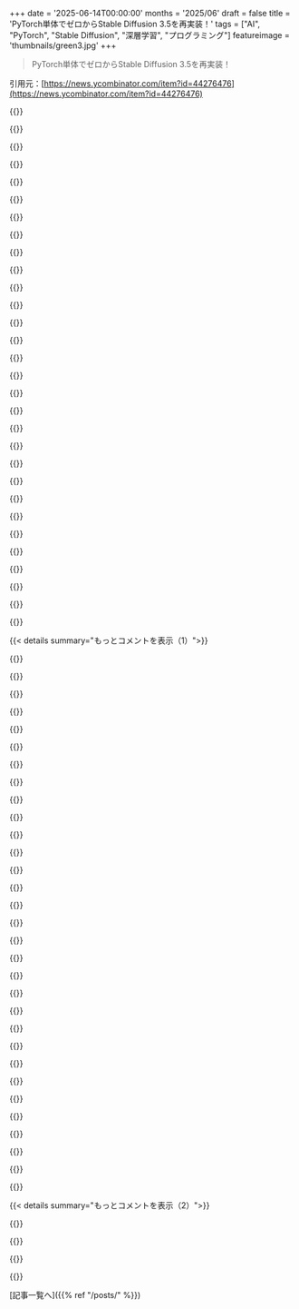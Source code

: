 +++
date = '2025-06-14T00:00:00'
months = '2025/06'
draft = false
title = 'PyTorch単体でゼロからStable Diffusion 3.5を再実装！'
tags = ["AI", "PyTorch", "Stable Diffusion", "深層学習", "プログラミング"]
featureimage = 'thumbnails/green3.jpg'
+++

> PyTorch単体でゼロからStable Diffusion 3.5を再実装！

引用元：[https://news.ycombinator.com/item?id=44276476](https://news.ycombinator.com/item?id=44276476)




{{<matomeQuote body="この記事に興味あるなら、Fluxの参照実装はすごいミニマルだよ: https://github.com/black-forest-labs/flux/tree/main/src/flux<br>minRFプロジェクトは小さなdiffusion modelをrectified flowで学習するのにすごく始めやすい: https://github.com/cloneofsimo/minRF<br>あと、SD 3.5の参照実装も実はミニマルだよ: https://github.com/Stability-AI/sd3-ref" userName="liuliu" createdAt="2025/06/14 15:32:33" color="#ff5733">}}




{{<matomeQuote body="参照実装はメンテナンスされてなくてバグだらけだよ。<br>例えばhttps://github.com/huggingface/transformers/issues/27961 OpenAIのCLIP tokenizerはバグってるし、それはトレーニングに使われたものじゃない。問題は未解決で他のプロジェクトに延々コピーされてる。<br>Fluxは？トレーニングに使われたとは言ってないし、使われてない。cudagraphsとかを壊すけどそこまで影響ないバグがある。でもCLIP参照実装を使ってるから、これもバグってるんだ..." userName="doctorpangloss" createdAt="2025/06/14 17:52:24" color="#38d3d3">}}




{{<matomeQuote body="バグ見つけたのはすごい！でもキーワードはtraining<br>inferenceの乖離。学習済み重み使うにはbug-to-bugで再実装しないとダメ。参照実装が大事なのはそのため。SDXLはOpenClipGのpadding bug、FLUXはT5のmask無しbugとかね。直すと画像の質が下がるんだ。TL;DR: バグは直すよりbug-to-bug互換性維持が重要。参照実装マジ大事。(SwiftでSoTAモデル再実装してるhttps://github.com/drawthingsai/draw-things-community/tree/m...）" userName="liuliu" createdAt="2025/06/14 23:26:33" color="#785bff">}}




{{<matomeQuote body="そのissueをよく読めば、transformersやOpenAIが出してるCLIPの実装が間違ってて、学習済みモデルのコードと一致しないことがわかると思うよ。僕が提案する修正は、経験的にも理論的にも結果を改善するんだ。" userName="doctorpangloss" createdAt="2025/06/15 01:26:07" color="#785bff">}}




{{<matomeQuote body="Fluxでclip lを無効にしても品質は落ちないよ。些細なことを大げさに言ってるだけ。CLIPはどこでも使われてるし。" userName="42lux" createdAt="2025/06/14 18:04:02" color="">}}




{{<matomeQuote body="別の解釈も考えてみてよ: FluxでCLIP Lを無効にしても品質が落ちないのは、使い方がバグってるからじゃないの！" userName="doctorpangloss" createdAt="2025/06/14 22:48:49" color="">}}




{{<matomeQuote body="実はFluxのCLIP conditioningはDreamboothみたいなfine tuningにはうまく機能するんだ。tokenization bugは重大になりうるけど、dev modelでCLIPの影響が低い原因になるほどじゃない。pro<br>max modelにはもっと影響あるかもだけど、BFLしか言えないね。" userName="doctorpangloss" createdAt="2025/06/15 18:43:36" color="">}}




{{<matomeQuote body="分かった、いくつか確かなことがあるよ:(1)diffusers、BFL、OpenAIのCLIP tokenizerはバグってる。(2)Flux dev<br>schnellモデルではCLIPプロンプトの影響が低いことが多い。BFL<br>OpenAIのtokenizerはトレーニングに使われたものと違う可能性が高い。(2)guidance<br>timestep distillationがCLIPの役割を弱めてる。(3)CLIPをfine tuneするのは実践的。fine tuneに関心があるならtokenization bugは重要。それ以外は証明しづらいね。" userName="doctorpangloss" createdAt="2025/06/18 17:12:22" color="#45d325">}}




{{<matomeQuote body="みんなバグの挙動合わせるのに夢中になりすぎて、元の実装がバグってたり、学習済みモデルとコードが合ってないっていう簡単なこと見えてないんだな。" userName="doctorpangloss" createdAt="2025/06/15 01:27:15" color="">}}




{{<matomeQuote body="これってStable Diffusion 3.5モデルのこと？<br>なんでここで取ってきてるの？<br>https://github.com/yousef-rafat/miniDiffusion/blob/main/enco...<br>学習データもすごく小さくてファッション関連だけみたいだし。<br>https://github.com/yousef-rafat/miniDiffusion/tree/main/data..." userName="reedlaw" createdAt="2025/06/14 15:00:43" color="#ff5733">}}




{{<matomeQuote body="データセットはDiffusionモデルのファインチューニング試すためだよ。<br>SD3をゼロからコード書き直して再実装したけど、ウェイトはハードの都合でHuggingFaceから使ってるんだ。" userName="yousef_g" createdAt="2025/06/14 15:06:53" color="#ff33a1">}}




{{<matomeQuote body="じゃあこれってSD3の推論とファインチューニングを実装してるってこと？" userName="reedlaw" createdAt="2025/06/14 15:41:02" color="">}}




{{<matomeQuote body="＞ハードの都合でウェイトはHuggingFaceから使ってる<br>ここ、どういう意味かハッキリさせてくれる？<br>ウェイトがHuggingFaceからなら、実装は何のため？" userName="jatins" createdAt="2025/06/15 03:19:48" color="#785bff">}}




{{<matomeQuote body="僕の推測では、HuggingFaceのウェイトは初期状態として使ってるんじゃないかな。フル学習は高すぎるから。<br>で、小さいデータセットで短時間学習、つまりファインチューニング。<br>これでモデルが1) 互換性がある 2) 学習可能だってわかる。<br>理論的には大きなデータセットでゼロから学習できる。<br>コードはまだ見てないんだけど、質問は<br>1) 並列学習できる？<br>2) 学習に必要なリソースは？<br>まあ、限定的な専門データセットで学習試してみてもいいかも。" userName="MoonGhost" createdAt="2025/06/15 06:05:09" color="#ff33a1">}}




{{<matomeQuote body="モデルはコードで表されるアーキテクチャと、学習で得られる知識、つまりウェイトからできてるんだよ。" userName="elbear" createdAt="2025/06/15 11:01:04" color="">}}




{{<matomeQuote body="＞ウェイトがHuggingFaceからなら、実装は何のため<br>ウェイトっていうのは、ただのfloatの集まり（テンソルにグループ化されてる）なんだ。<br>コードがそのウェイトを使ってどんな計算をするか、例えば行列Wをウェイトからロードして `y = W @ x` とか `y = W.T @ x` とか `y = W @ W @ x` とか、それを決めるんだよ。" userName="montebicyclelo" createdAt="2025/06/15 07:44:58" color="#ff5c5c">}}




{{<matomeQuote body="聞くの恥ずかしいんだけど、このリポジトリができて、前は無かったものって何？<br>モデル作りは一生懸命避けてきたけど、何年も出力には触れてきたんだ。<br>僕の混乱の根っこは、PyTorchベースの推論/学習スクリプトはもうあると思ってたこと。<br>（少なくとも推論スクリプトはモデルと一緒にリリースされてて、ファインチューニング/学習のもそうだろうと勝手に思ってた）<br>だからこれが、既存のもののクリーンルーム/ダーティルーム再実装なのかな、とかよく分からない。<br>それか、みんなPyTorchって言ってるけど、実際はCUDA/C/なんか独自の呼び出しをしてて、ピュアなPyTorch実装より理解しにくいとか？<br>まあ、どれも良い推測じゃないから、ここでやめとくね。" userName="refulgentis" createdAt="2025/06/14 18:34:05" color="#ff5c5c">}}




{{<matomeQuote body="Stability AI、Stable Diffusionの制作者は、MITライセンスみたいに”free”じゃない独自のコミュニティライセンスで製品を出してるんだって。特定のやり方で重みをいじるのは許されてないんだ。この記事のパッケージはモデルを動かす（推論）か、既存のAI重みを使ってファインチューニングするかって感じだけど、それでも同じライセンス問題にぶつかる可能性があるよ。" userName="_tqr3" createdAt="2025/06/14 20:00:36" color="#ff33a1">}}




{{<matomeQuote body="え、SD 3.5ってファインチューニングできないの！？コミュニティライセンスは、Stability AIに少しでも利益が入るように、商用利用したり課金したりするのを阻止するためのものかと思ってたよ。マジかよ。Civitのゴナーとかは追ってないけど、SDは人気が落ちてきたと思ってたんだ。たぶん3.5がFluxの後に遅すぎた割に、クオリティの向上もほとんどなかったから、新しい環境をイチから作る価値がないって思われたのかな。" userName="refulgentis" createdAt="2025/06/14 20:40:16" color="">}}




{{<matomeQuote body="＞ You can’t finetune SD 3.5!?<br>特定のやり方でファインチューニングされると、それでStability AIのイメージが悪くなるのを避けたいからだって。" userName="fc417fc802" createdAt="2025/06/15 03:35:40" color="">}}




{{<matomeQuote body="それでさ、興味本位なんだけど、ゴナーシーンを追うのに良いTLDRな情報源ってない？ニュースレターとかsubreddit、podcast、YouTubeチャンネルとかさ。彼らのやり方の方に興味あって、結果じゃなくてね。" userName="djhn" createdAt="2025/06/16 05:55:24" color="">}}




{{<matomeQuote body="これのメインはたぶん、「最小限の依存関係で」って部分だと思うな。SD 3.5はHugging Faceのライブラリをベースにしてるけど、あれって依存関係がごちゃごちゃしてて、開発者が使った正確な設定じゃないとセットアップするのが本当に大変なんだよね。元のリリースから数ヶ月、数年経つと、特に特定のモデルを動かすのがすごく難しくなるんだ。例えば、Stability AIのリファレンス実装のSD3.5のrequirements.txt見ると、バージョン指定ないし、”transformers”みたいな巨大ライブラリが含まれてるんだ。" userName="rockemsockem" createdAt="2025/06/14 22:09:48" color="#ff5c5c">}}




{{<matomeQuote body="ああ、ありがとう、それすごくよく分かるわ。ONNXの推論ラッパーをDartで書いた経験あるんだけど、transformers.jsのONNXデモコードをDartに移植できたことがないんだよね。あれって抽象化レイヤーで書かれてて、transformersみたいなAPIになってるんだけど、それが実際モデルに何を渡してるのか分かりにくくしてるんだ。その上Pythonの依存関係も絡んでくると…もう大変！" userName="refulgentis" createdAt="2025/06/14 22:20:20" color="#785bff">}}




{{<matomeQuote body="学習者にとってはすごく良いリソースみたいね。ちょっと疑問なんだけど、初心者でもこれを追って学べるようなチュートリアルとか解説って、ひょっとしてどこかにあるのかな？" userName="albert_e" createdAt="2025/06/14 14:27:21" color="">}}




{{<matomeQuote body="fast.aiにStable Diffusionをイチから作るコースがあるよ：https://course.fast.ai/Lessons/part2.html" userName="an0malous" createdAt="2025/06/14 15:22:10" color="#785bff">}}




{{<matomeQuote body="fast.aiの情報ありがとう、Jeremy Howardはマジですごいよね。このコース受けようと思ってたんだ。ディープラーニングって1年経つとすぐ古くなると思ってて、新しいバージョンが出るの待ってたんだよね。" userName="BinaryMachine" createdAt="2025/06/14 17:23:11" color="">}}




{{<matomeQuote body="いや、それは違うと思うな。fast.aiの授業は今でも通用するし、役に立つ基礎をたくさんカバーしてるよ。" userName="whiplash451" createdAt="2025/06/14 19:47:00" color="">}}




{{<matomeQuote body="いやー、前提条件厳しすぎない？ゼロからSGD組めるとか、Kaggle勝てるとか、最新のNLPやCV使えたりとか、PyTorchとfastai詳しいとか…。1つのコースでこんなスキル身につくと思えないんだけど、とほほ。" userName="socalgal2" createdAt="2025/06/15 18:34:16" color="">}}




{{<matomeQuote body="ねぇねぇ、PyTorch単体で使うと、NVIDIA以外のGPUでもパフォーマンス良くなるの？それともCUDAに最適化されすぎてて、他のGPUじゃ勝ち目無いの？どうなの？" userName="Dwedit" createdAt="2025/06/14 21:31:18" color="#45d325">}}




{{<matomeQuote body="PyTorchってApple siliconでもちゃんと動くよ！でも、AppleのGPUはNVIDIAほどじゃないから、直接比較は難しいかもね。あと、Apple silicon特有の変な癖で、データ転送でフルコピーしちゃうんだ。ユニファイドメモリ向けじゃないから仕方ないか。" userName="jwitthuhn" createdAt="2025/06/14 22:06:18" color="#785bff">}}




{{< details summary="もっとコメントを表示（1）">}}

{{<matomeQuote body="PyTorchってApple siliconで特別なことしなくてもすぐ使えるの？それともApple独自のパッケージが必要なの？知りたいな。" userName="brcmthrowaway" createdAt="2025/06/14 22:38:16" color="">}}




{{<matomeQuote body="`uv pip install torch` でOKだよ。デバイスを `mps:0` にして、メモリ使いまくって！ただ、全部の機能があるわけじゃないから、GammaとかBetaとかStudent-T分布とか、できないこともあるけどね。" userName="thom" createdAt="2025/06/15 01:32:55" color="#38d3d3">}}




{{<matomeQuote body="AMDとかでもVulkan使えばML動かせるよ。Cooperative Matrixみたいな新しい拡張とか、将来ドライバ経由で出てくる機能があれば、CUDAとの差もほとんど無くなるかもね。" userName="chickenzzzzu" createdAt="2025/06/14 21:57:44" color="#45d325">}}




{{<matomeQuote body="PyTorchはROCmでもうまく動くとは思うけど、NVIDIA並みにちゃんと動くかって言われると、どうかなぁ。分からないや。" userName="VeejayRampay" createdAt="2025/06/14 21:55:26" color="">}}




{{<matomeQuote body="そうみたいだね。PyTorch ROCmはゆっくりだけど着実に進んでるみたい。でも、動かせたとしても、まだすごく遅いみたいだけどね。" userName="3abiton" createdAt="2025/06/14 21:55:40" color="">}}




{{<matomeQuote body="コードの提案だよ！qとかkとかvを個別のLinear層にする代わりに、まとめて3*embed_sizeにしちゃおうぜ。<br>`self.qkv = nn.Linear(embed_size, 3*embed_size, bias = False)`<br>フォワード関数もちょい変更ね。" userName="godelski" createdAt="2025/06/14 23:25:22" color="#785bff">}}




{{<matomeQuote body="ちょっと待った。それってqとかkとかvのパラメータに繋がりができちゃうんじゃない？元のコードはそうじゃないはずだけど…。俺、疲れてて何か勘違いしてる？" userName="jszymborski" createdAt="2025/06/14 23:30:54" color="#ff5c5c">}}




{{<matomeQuote body="それって実は超普通のことだよ。線形レイヤーは単一だからノード内の接続なんて無いし、計算負荷がちょっと軽くなるからそうしてるんだ。結局、線形レイヤーには結合法則があるってこと。" userName="godelski" createdAt="2025/06/15 03:58:24" color="">}}




{{<matomeQuote body="ってことは、これってライセンスの制約が無いStable Diffusionってこと？" userName="NoelJacob" createdAt="2025/06/14 16:09:47" color="#ff5733">}}




{{<matomeQuote body="いや、推論とか学習のアルゴリズムは数学だから著作権は無いんだ。記事の人はただ別の実装を書いただけだよ。著作権があるのはモデルの方。記事の人はそれをゼロから学習させたわけじゃない（学習データも計算力も無いだろうし）。" userName="Sharlin" createdAt="2025/06/14 17:26:01" color="#ff5c5c">}}




{{<matomeQuote body="＞著作権があるのはモデル<br>それって実際に試されたことあるの？まだAI企業がそうだって信じ込ませようとしてる段階じゃないの？" userName="Zambyte" createdAt="2025/06/14 21:39:24" color="#45d325">}}




{{<matomeQuote body="もしモデルが著作権で保護されてるなら、学習データみたいな元の依存関係にあったライセンスは当然守ってるんだろね。" userName="bravesoul2" createdAt="2025/06/14 23:47:50" color="">}}




{{<matomeQuote body="元の依存関係のライセンスって、著作権を確立するのに必要なの？例えば、『I Need a Haircut』は『Alone Again』をサンプリングした権利がどうあれ、ユニークな作品だったじゃん。" userName="bredren" createdAt="2025/06/15 05:36:26" color="">}}




{{<matomeQuote body="”モデル”って言う時は具体的にしようよ。ネットワークを記述したコードと、結果としてのウェイトは違うんだ。（学習、推論、ファインチューニング、その他のサポートコードともね。）コードがネットワークとかモジュールをどう繋ぐかって理論的な図は数学。でもそれをコードで実装したら著作権があるんだ。僕の知る限り、ウェイトはまだグレーゾーン。コードはコードで著作権があるけどね。ウェイトは人間が作ったんじゃない。自動プロセスの結果で、著作権保護は受けられないはず。でもこれは裁判で試されてないんだ。もしOpenAIのGPT-4oのウェイトが漏れたら、世界中の人がタダで使えると思うよ。ただ、動かすコードは自分で書かなきゃだけどね。" userName="echelon" createdAt="2025/06/14 18:23:50" color="#ff5c5c">}}




{{<matomeQuote body="コードや数式にはモデルアーキテクチャ、重みにはウェイトって言葉を使うと、混乱しないよ！ ウェイトを使うためには、ハイパーパラメータも知っておく必要があるね。" userName="bravesoul2" createdAt="2025/06/14 23:49:22" color="#45d325">}}




{{<matomeQuote body="＞ コードや数式にはモデルアーキテクチャ…<br>コードは著作権保護されるけど、数学は違うよね。「アーキテクチャ」ってどうなんだろう？" userName="MoonGhost" createdAt="2025/06/15 06:17:05" color="">}}




{{<matomeQuote body="つまり、彼はまだ彼らのライセンスを完全に違反してるってことだね。" userName="vrighter" createdAt="2025/06/14 20:08:42" color="">}}




{{<matomeQuote body="SD 3.5（どのバージョンでも）って聞くと、トレーニングの結果、つまりウェイトのことを思い浮かべるんだよね。コードはそこまで重要じゃないのかな？出力品質とかパフォーマンスに関しては。でも正直よく分かんないし、そういう基準でこの取り組みを判断しようとしてるわけじゃないんだけど。" userName="ineedasername" createdAt="2025/06/14 21:11:27" color="">}}




{{<matomeQuote body="get_checkpoints.pyを実行する前にHugging Face Tokenを追加してってあるけど、もう少し具体的に教えてくれない？そういうトークンが何なのか、どうやって手に入れるのか、get_checkpoints.pyのどこに置けばいいのか分からないんだ。" userName="CamperBob2" createdAt="2025/06/14 15:06:11" color="#785bff">}}




{{<matomeQuote body="＞ そういうトークンが何なのか<br>Hugging FaceのAPIトークンだよ<br>＞ どうやって手に入れるのか<br>Hugging Faceアカウントで生成するんだ<br>＞ get_checkpoints.pyのどこに置けばいいのか<br>59行目の空の引用符の中、token = ””って書いてあるところさ" userName="einsteinx2" createdAt="2025/06/14 16:01:33" color="#ff5733">}}




{{<matomeQuote body="あー、分かった、ありがとうね。<br>そういうのは、スタイルの話だけど、モジュールの一番最初に定義するのが良いと思うよ。" userName="CamperBob2" createdAt="2025/06/14 17:11:00" color="">}}




{{<matomeQuote body="同感だよ。僕はプロジェクトのメンバーじゃないんだけど、君のコメントを見て助けになればと思ってさ。" userName="einsteinx2" createdAt="2025/06/14 21:44:39" color="">}}




{{<matomeQuote body="「APIトークン」から「API」を省くと混乱するよ。AIモデルはモデルを実行する前に全てのテキストを「トークン」にトークン化するからね。全く違う二つのものに同じ単語を使ってるんだ。" userName="Dwedit" createdAt="2025/06/14 21:14:15" color="#ff5733">}}




{{<matomeQuote body="ソフトウェア開発への情熱は薄れてきたけど、このプロジェクトはマジでクールだね。誰でも基本から再発明できるとか超ヤバい。" userName="squircle" createdAt="2025/06/14 14:07:38" color="">}}




{{<matomeQuote body="このDiTって、ほんとのSD 3.5みたいにcross-token attentionをちゃんと捉えてるの？それとも分かりやすくするために単純化されてる？" userName="b0a04gl" createdAt="2025/06/14 14:39:05" color="#ff33a1">}}




{{<matomeQuote body="Ludwig Maximilian UniversityのCompViz groupから手に入る元の学術論文って、どのくらい実用的なの？" userName="caycep" createdAt="2025/06/14 16:26:37" color="">}}




{{<matomeQuote body="この実装に何か際立った特徴はある？例えば、遅い部分とか速い部分とかさ。" userName="vergessenmir" createdAt="2025/06/14 16:01:40" color="#785bff">}}




{{<matomeQuote body="「ゼロから」ってのが、今じゃ「PyTorchで」って意味になってるのがマジウケる。" userName="eapriv" createdAt="2025/06/14 16:44:16" color="">}}




{{<matomeQuote body="ある程度複雑なモデルだとPyTorchは基本的な部品だよ。SDみたいにもっと「高レベル」なものを再実装するのに、PyTorchが提供するautogradとかを自分で実装してもつまんないでしょ。ウェブアプリをゼロから作る時にOSとかJavaScriptエンジンを再実装しないのと一緒だよ。最近はPyTorch上の抽象化や、APIとして使うだけのパッケージが増えてるけど（それはそれで便利なんだけどね！）、PyTorchの機能を抽象化する依存関係が多すぎる実装より、これくらいので見るのは良いね。" userName="mardifoufs" createdAt="2025/06/14 20:51:01" color="#ff33a1">}}




{{<matomeQuote body="＞「そんなの面白くないだろ」って？Andrej Karpathyはそれと全く同じことやってたし、結構面白かったと思うけどね。" userName="eapriv" createdAt="2025/06/15 06:00:43" color="">}}

{{</details>}}




{{< details summary="もっとコメントを表示（2）">}}

{{<matomeQuote body="同意！動画シリーズは最高だね。でも、「＞...SDみたいに”高い”レベルのものの再実装を見せるのが目的の場合」っていう従属節があるんだよ。autograd実装は面白いけどStable Diffusionには直接関係ないし、元のプロジェクト並みに複雑で大脱線だよね。" userName="yorpinn" createdAt="2025/06/16 02:29:51" color="#38d3d3">}}




{{<matomeQuote body="ピュアPyTorchなの？" userName="nothrowaways" createdAt="2025/06/15 01:38:23" color="">}}




{{<matomeQuote body="いいね。Anne Hathawayが青いキリンの群れをMoonで率いてる画像、まだ作れるの？" userName="theturtle" createdAt="2025/06/14 15:09:00" color="">}}

{{</details>}}



[記事一覧へ]({{% ref "/posts/" %}})
